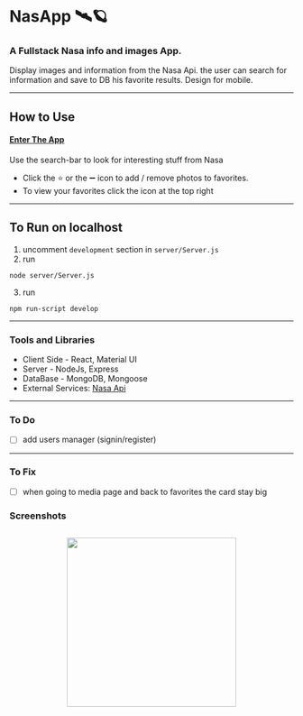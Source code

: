 # NasApp 🛰🪐

### A Fullstack Nasa info and images App.

Display images and information from the Nasa Api. the user can search for information and save to DB his favorite results.
Design for mobile.

---

## How to Use

#### [Enter The App](https://nassapp.herokuapp.com/)

Use the search-bar to look for interesting stuff from Nasa

- Click the ⭐ or the ➖ icon to add / remove photos to favorites.
- To view your favorites click the icon at the top right

---

## To Run on localhost

1. uncomment `development` section in `server/Server.js`
2. run

```
node server/Server.js
```

3. run

```
npm run-script develop
```

---

### Tools and Libraries

- Client Side - React, Material UI
- Server - NodeJs, Express
- DataBase - MongoDB, Mongoose
- External Services: [Nasa Api](https://api.nasa.gov/)

---

### To Do

- [ ] add users manager (signin/register)

---

### To Fix

- [ ] when going to media page and back to favorites the card stay big

### Screenshots

## <p align="center"><img src="https://res.cloudinary.com/dnrxmm7a0/image/upload/v1600232259/projects/na1_ufaobj.jpg" width="300"> </p>
